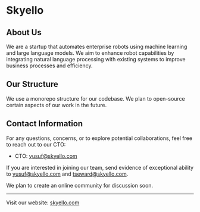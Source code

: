 # Skyello

## About Us

We are a startup that automates enterprise robots using machine learning and large language models. We aim to enhance robot capabilities by integrating natural language processing with existing systems to improve business processes and efficiency.

## Our Structure

We use a monorepo structure for our codebase. We plan to open-source certain aspects of our work in the future.

## Contact Information

For any questions, concerns, or to explore potential collaborations, feel free to reach out to our CTO:

- CTO: [yusuf@skyello.com](mailto:yusuf@skyello.com)

If you are interested in joining our team, send evidence of exceptional ability to [yusuf@skyello.com](mailto:yusuf@skyello.com) and [tseward@skyello.com](mailto:tseward@skyello.com).

We plan to create an online community for discussion soon.

---

Visit our website: [skyello.com](https://www.skyello.com)
